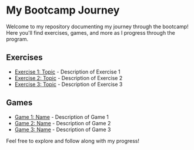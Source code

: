 # My Bootcamp Journey

Welcome to my repository documenting my journey through the bootcamp! Here you'll find exercises, games, and more as I progress through the program.

## Exercises
- [Exercise 1: Topic](exercise1.md) - Description of Exercise 1
- [Exercise 2: Topic](exercise2.md) - Description of Exercise 2
- [Exercise 3: Topic](exercise3.md) - Description of Exercise 3

## Games
- [Game 1: Name](game1.md) - Description of Game 1
- [Game 2: Name](game2.md) - Description of Game 2
- [Game 3: Name](game3.md) - Description of Game 3

Feel free to explore and follow along with my progress!
